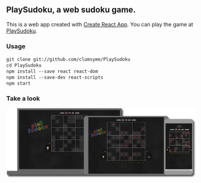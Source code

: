 ## PlaySudoku, a web sudoku game.

This is a web app created with [Create React App](https://github.com/facebookincubator/create-react-app).
You can play the game at [PlaySudoku](http://playsudoku.me).

### Usage

```
git clone git://github.com/clumsyme/PlaySudoku
cd PlaySudoku
npm install --save react react-dom
npm install --save-dev react-scripts
npm start
```

### Take a look

![demo](demo.png)
